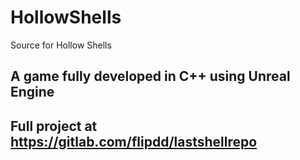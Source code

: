 # HollowShells
Source for Hollow Shells 

## A game fully developed in C++ using Unreal Engine

## Full project at https://gitlab.com/flipdd/lastshellrepo
